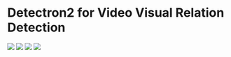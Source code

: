 # Detectron2 for Video Visual Relation Detection
<p align="half">
    <img src="https://img.shields.io/badge/Detectron-2-blue?logo=facebook">
    <img src="https://img.shields.io/badge/Pytorch-1.6-critical?logo=pytorch">
    <img src="https://img.shields.io/badge/CUDA-9.2-green?logo=nvidia">
    <img src="https://img.shields.io/badge/license-MIT-success">

